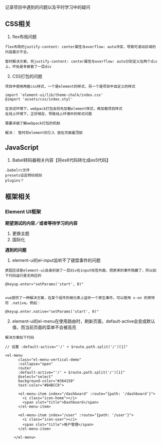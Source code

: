 记录项目中遇到的问题以及平时学习中的疑问

## CSS相关
1. flex布局问题
```
flex布局的justify-content: center属性与overflow: auto冲突，导致可滚动区域的内容展示不全。

暂时解决方案，将justify-content: center属性与overflow: auto分别定义在两个div上，坏处是多嵌套了一层div
```

2. CSS打包的问题
```
项目中使用两套css样式，一个是element的样式，另一个是项目中自定义的样式

import 'element-ui/lib/theme-chalk/index.css'
@import 'assets/css/index.styl'

在测试环境下，webpack打包会将先加载element样式，再加载项目样式
在线上环境下，正好相反，导致线上环境中的样式问题

需要详细了解webpack打包的机制

解决： 暂时将element的引入 放在页面最顶部
```

## JavaScript
1. Babel转码器相关内容【将es6代码转化成es5代码】
```
.babelrc文件
presets设定转码规则
plugins？
```

## 框架相关
### Element UI框架
**期望测试的内容／或者等待学习的内容**
1. 更换主题
2. 国际化

**遇到的问题**
1. element-ui的el-input监听不了键盘事件的问题
```
原因应该是element-ui自身封装了一层div在input标签外面，把原来的事件隐藏了，所以如下代码运行是无响应的

@keyup.enter="setParams('start', 0)"


vue提供了一种解决方案，在某个组件的根元素上监听一个原生事件。可以使用 v-on 的修饰符 .native。例如：

@keyup.enter.native="setParams('start', 0)"
```

2. element-ui的el-menu在使用路由时，刷新页面，default-active会变成默认值，而当前页面的菜单不会被高亮
```
解决方案如下代码

// 设置 :default-active="'/' + $route.path.split('/')[1]"

<el-menu
      class="el-menu-vertical-demo"
      :collapse="open"
      router
      :default-active="'/' + $route.path.split('/')[1]"
      @select="select"
      background-color="#364150"
      text-color="#B4BCC8">

      <el-menu-item index="/dashboard" :route="{path: '/dashboard'}">
        <i class="icon-home"></i>
        <span slot="title">Dashboard</span>
      </el-menu-item>

      <el-menu-item index="/user" :route="{path: '/user'}">
        <i class="icon-user"></i>
        <span slot="title">用户管理</span>
      </el-menu-item>

    </el-menu>
```